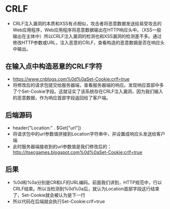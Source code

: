 # CRLF
+ CRLF注入漏洞的本质和XSS有点相似，攻击者将恶意数据发送给易受攻击的Web应用程序，Web应用程序将恶意数据输出在HTTP响应头中。（XSS一般输出在主体中）所以CRLF注入漏洞的检测也和XSS漏洞的检测差不多。通过修改HTTP参数或URL，注入恶意的CRLF，查看构造的恶意数据是否在响应头中输出。
## 在输入点中构造恶意的CRLF字符
+ https://www.cnblogs.com%0d%0aSet-Cookie:crlf=true 
+ 将修改后的请求包提交给服务器端，查看服务器端的响应。发现响应首部中多了个Set-Cookie字段。这就证实了该系统存在CRLF注入漏洞，因为我们输入的恶意数据，作为响应首部字段返回给了客户端。
## 后端源码
+ header("Location:" . $Get["url"])
+ 将请求包中的url参数值拼接到Location字符串中，并设置成响应头发送给客户端
+ 此时服务器端接收到的url参数值是我们修改后的：http://itsecgames.blogspot.com%0d%0aSet-Cookie:crlf=true
## 后果
+ %0d和%0a分别是CR和LF的URL编码。前面我们讲到，HTTP规范中，行以CRLF结束。所以当检测到%0d%0a后，就认为Location首部字段这行结束了，Set-Cookie就会被认为是下一行
+ 所以代码在后端就会执行Set-Cookie:crlf=true